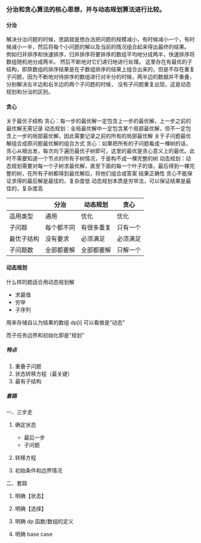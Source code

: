 
### 分治和贪心算法的核心思想，并与动态规划算法进行比较。

#### 分治
解决分治问题的时候，思路就是想办法把问题的规模减小，有时候减小一个，有时候减小一半，然后将每个小问题的解以及当前的情况组合起来得出最终的结果。
例如归并排序和快速排序，归并排序将要排序的数组平均地分成两半，快速排序将数组随机地分成两半。
然后不断地对它们递归地进行处理。
这里存在有最优的子结构，即原数组的排序结果是在子数组排序的结果上组合出来的，但是不存在重复子问题，因为不断地对待排序的数组进行对半分的时候，两半边的数据并不重叠，分别解决左半边和右半边的两个子问题的时候，
没有子问题重复出现，这是动态规划和分治的区别。

#### 贪心
关于最优子结构
贪心：每一步的最优解一定包含上一步的最优解，上一步之前的最优解无需记录
动态规划：全局最优解中一定包含某个局部最优解，但不一定包含上一步的局部最优解，因此需要记录之前的所有的局部最优解
关于子问题最优解组合成原问题最优解的组合方式
贪心：如果把所有的子问题看成一棵树的话，贪心从根出发，每次向下遍历最优子树即可，这里的最优是贪心意义上的最优。此时不需要知道一个节点的所有子树情况，于是构不成一棵完整的树
动态规划：动态规划需要对每一个子树求最优解，直至下面的每一个叶子的值，最后得到一棵完整的树，在所有子树都得到最优解后，将他们组合成答案
结果正确性
贪心不能保证求得的最后解是最佳的，复杂度低
动态规划本质是穷举法，可以保证结果是最佳的，复杂度高


|| 分治|动态规划|贪心|
|---|---|---|---|
|适用类型|	通用|	优化|	优化|
|子问题	|每个都不同	| 有很多重复	|只有一个|
|最优子结构	|没有要求	|必须满足	|必须满足|
|子问题数	|全部都要解	|全部都要解|	只解一个|



#### 动态规划

什么样的题适合用动态规划解
- 求最值
- 穷举
- 子序列

用来存储自认为结果的数组 dp[i] 可以看做是“动态”

而子任务边界和初始化即是“规划”

##### 特点
1. 重叠子问题
2. 状态转移方程（最关键）
3. 最有子结构


##### 套路

一、三步走

1. 确定状态
    * 最后一步
    * 子问题

2. 转移方程

3. 初始条件和边界情况

二、套路

1. 明确【状态】

2. 明确【选择】

3. 明确 dp 函数/数组的定义

4. 明确 base case